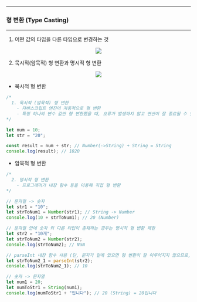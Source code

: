 -----
### 형 변환 (Type Casting)
------
1. 어떤 값의 타입을 다른 타입으로 변경하는 것
<div align="center">
<img src="https://github.com/user-attachments/assets/1b9ba65b-90d7-4ad9-8d6b-a47b27a6d7fd">
</div>

2. 묵시적(암묵적) 형 변환과 명시적 형 변환
<div align="center">
<img src="https://github.com/user-attachments/assets/a63c41db-89b1-45a9-ada2-da7a3d5d025c">
</div>

  - 묵시적 형 변환
```js
/*
  1. 묵시적 (암묵적) 형 변환
    - 자바스크립트 엔진이 자동적으로 형 변환
    - 특정 하나의 변수 값만 형 변환했을 때, 오류가 발생하지 않고 연산이 잘 종료될 수 있는 경우에만 변환
*/

let num = 10;
let str = "20";

const result = num + str; // Number(->String) + String = String
console.log(result); // 1020
```

  - 암묵적 형 변환
```js
/*
  2. 명시적 형 변환
    - 프로그래머가 내장 함수 등을 이용해 직접 형 변환
*/

// 문자열 -> 숫자
let str1 = "10";
let strToNum1 = Number(str1); // String -> Number
console.log(10 + strToNum1); // 20 (Number)

// 문자열 안에 숫자 외 다른 타입이 존재하는 경우는 명시적 형 변환 제한
let str2 = "10개";
let strToNum2 = Number(str2);
console.log(strToNum2); // NaN

// parseInt 내장 함수 사용 (단, 문자가 앞에 있으면 형 변환이 잘 이루어지지 않으므로, 숫자가 앞부분에 위치하는 것이 좋음)
let strToNum2_1 = parseInt(str2);
console.log(strToNum2_1); // 10

// 숫자 -> 문자열
let num1 = 20;
let numToStr1 = String(num1);
console.log(numToStr1 + "입니다"); // 20 (String) = 20입니다
```
